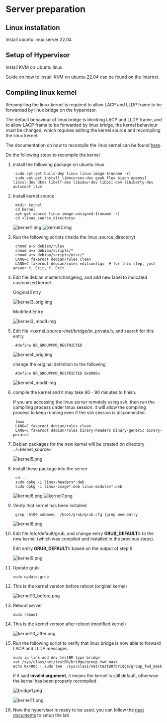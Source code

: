 # Server preparation

## Linux installation
Install ubuntu linux server 22.04 

## Setup of Hypervisor 
Install KVM on Ubuntu linux.

Guide on how to install KVM on ubuntu 22.04 can be found on the Internet.

## Compiling linux kernel

Recompiling the linux kernel is required to allow LACP and LLDP frame to be forwarded by linux bridge on the hypervisor.

The default behaviour of linux bridge is blocking LACP and LLDP frame, and to allow LACP frame to be forwarded by linux bridge, the kernel behaviour must be changed, which requires editing the kernel source and recompiling the linux kernel.

The documentation on how to recompile the linux kernel can be found [here](https://wiki.ubuntu.com/Kernel/BuildYourOwnKernel).

Do the following steps to recompile the kernel

1. install the following package on ubuntu linux

        sudo apt-get build-dep linux linux-image-$(uname -r)
        sudo apt-get install libncurses-dev gawk flex bison openssl libssl-dev dkms libelf-dev libudev-dev libpci-dev libiberty-dev autoconf llvm

2. Install kernel source

        mkdir kernel
        cd kernel
        apt-get source linux-image-unsigned-$(uname -r)
        cd <linux_source_directory>

    ![kernel1.img](images/kernel1.png)
    ![kernel2.img](images/kernel2.png)

3. Run the following scripts (inside the linux_source_directory)

        chmod a+x debian/rules
        chmod a+x debian/scripts/*
        chmod a+x debian/scripts/misc/*
        LANG=C fakeroot debian/rules clean
        LANG=C fakeroot debian/rules editconfigs  # for this step, just answer Y, Exit, Y, Exit

4. Edit file debian.master/changelog, and add new label to indicated customized kernel
    
    Original Entry

    ![kernel3_orig.img](images/kernel3_orig.png)

    Modified Entry
    
    ![kernel3_modif.img](images/kernel3_modif.png)

5. Edit file <kernel_source>/net/bridge/br_private.h, and search for this entry

        #define BR_GROUPFWD_RESTRICTED

    ![kernel4_orig.img](images/kernel4_orig.png)

   change the original definition to the following

        #define BR_GROUPFWD_RESTRICTED 0x0000u

    ![kernel4_modif.img](images/kernel4_modif.png)


6. compile the kernel and it may take 60 - 90 minutes to finish. 

   If you are accessing the linux server remotely using ssh, then run the compiling process under tmux session. it will allow the compiling process to keep running even if the ssh session is disconnected.

        tmux 
        LANG=C fakeroot debian/rules clean
        LANG=C fakeroot debian/rules binary-headers binary-generic binary-perarch

7. Debian packages for the new kernel will be created on directory ../<kernel_source>

    ![kernel5.png](images/kernel5.png)

8. Install these package into the server

        cd ..
        sudo dpkg -i linux-headers*.deb
        sudo dpkg -i linux-image*.deb linux-modules*.deb

    ![kernel6.png](images/kernel6.png)
    ![kernel7.png](images/kernel7.png)
        
9. Verify that kernel has been installed

        grep -A100 submenu  /boot/grub/grub.cfg |grep menuentry

    ![kernel8.png](images/kernel8.png)

10. Edit file /etc/default/grub, and change entry **GRUB_DEFAULT=** to the new kernel (which was compiled and installed in the previous steps).

    Edit entry **GRUB_DEFAULT=** based on the output of step 9

    ![kernel9.png](images/kernel9.png)

11. Update grub

        sudo update-grub

12. This is the kernel version before reboot (original kernel)

    ![kernel10_before.png](images/kernel10_before.png)

12. Reboot server

        sudo reboot

13. This is the kernel version after reboot (modified kernel)

    ![kernel10_after.png](images/kernel10_after.png)


13. Run the following script to verify that linux bridge is now able to forward LACP and LLDP messages.

        sudo ip link add dev testBR type bridge
        cat /sys/class/net/testBR/bridge/group_fwd_mask
        echo 0x400c | sudo tee  /sys/class/net/testBR/bridge/group_fwd_mask

    if it said **invalid argument**, it means the kernel is still default, otherwise the kernel has been properly recompiled

    ![bridge1.png](images/bridge1.png)

    ![kernel11.png](images/kernel11.png)

14. Now the hypervisor is ready to be used, you can follow the [next documents](SetupLab.md) to setup the lab


